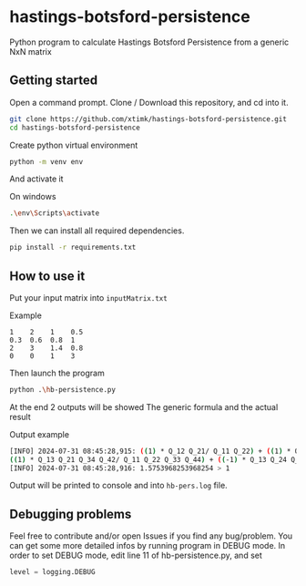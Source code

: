 # hastings-botsford-persistence
Python program to calculate Hastings Botsford Persistence from a generic NxN matrix

## Getting started
Open a command prompt.
Clone / Download this repository, and cd into it.

```bash
git clone https://github.com/xtimk/hastings-botsford-persistence.git
cd hastings-botsford-persistence
```

Create python virtual environment
```bash
python -m venv env
```

And activate it

On windows
```bash
.\env\Scripts\activate
```

Then we can install all required dependencies.
```bash
pip install -r requirements.txt
```

## How to use it
Put your input matrix into ```inputMatrix.txt```

Example
```
1    2    1    0.5
0.3  0.6  0.8  1
2    3    1.4  0.8
0    0    1    3
```

Then launch the program
```bash
python .\hb-persistence.py
```

At the end 2 outputs will be showed
The generic formula and the actual result

Output example
```bash
[INFO] 2024-07-31 08:45:28,915: ((1) * Q_12 Q_21/ Q_11 Q_22) + ((1) * Q_13 Q_31/ Q_11 Q_33) + ((1) * Q_14 Q_41/ Q_11 Q_44) + ((1) * Q_23 Q_32/ Q_22 Q_33) + ((1) * Q_24 Q_42/ Q_22 Q_44) + ((1) * Q_34 Q_43/ Q_33 Q_44) + ((1) * Q_12 Q_23 Q_31/ Q_11 Q_22 Q_33) + ((1) * Q_13 Q_21 Q_32/ Q_11 Q_22 Q_33) + ((1) * Q_12 Q_24 Q_41/ Q_11 Q_22 Q_44) + ((1) * Q_14 Q_21 Q_42/ Q_11 Q_22 Q_44) + ((1) * Q_13 Q_34 Q_41/ Q_11 Q_33 Q_44) + ((1) * Q_14 Q_31 Q_43/ Q_11 Q_33 Q_44) + ((1) * Q_23 Q_34 Q_42/ Q_22 Q_33 Q_44) + ((1) * Q_24 Q_32 Q_43/ Q_22 Q_33 Q_44) + ((-1) * Q_12 Q_21 Q_34 Q_43/ Q_11 Q_22 Q_33 Q_44) + ((1) * Q_12 Q_23 Q_34 Q_41/ Q_11 Q_22 Q_33 Q_44) + ((1) * Q_12 Q_24 Q_31 Q_43/ Q_11 Q_22 Q_33 Q_44) + 
((1) * Q_13 Q_21 Q_34 Q_42/ Q_11 Q_22 Q_33 Q_44) + ((-1) * Q_13 Q_24 Q_31 Q_42/ Q_11 Q_22 Q_33 Q_44) + ((1) * Q_13 Q_24 Q_32 Q_41/ Q_11 Q_22 Q_33 Q_44) + ((1) * Q_14 Q_21 Q_32 Q_43/ Q_11 Q_22 Q_33 Q_44) + ((1) * Q_14 Q_23 Q_31 Q_42/ Q_11 Q_22 Q_33 Q_44) + ((-1) * Q_14 Q_23 Q_32 Q_41/ Q_11 Q_22 Q_33 Q_44) > 1
[INFO] 2024-07-31 08:45:28,916: 1.5753968253968254 > 1
```

Output will be printed to console and into ```hb-pers.log``` file.

## Debugging problems
Feel free to contribute and/or open Issues if you find any bug/problem.
You can get some more detailed infos by running program in DEBUG mode. In order to set DEBUG mode, edit line 11 of hb-persistence.py, and set 
```python
level = logging.DEBUG
```
